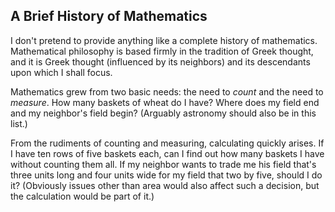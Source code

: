 ## A Brief History of Mathematics

I don't pretend to provide anything like a complete history of mathematics. Mathematical philosophy is based firmly in the tradition of Greek thought, and it is Greek thought (influenced by its neighbors) and its descendants upon which I shall focus.

Mathematics grew from two basic needs: the need to *count* and the need to *measure*. How many baskets of wheat do I have? Where does my field end and my neighbor's field begin? (Arguably astronomy should also be in this list.)

From the rudiments of counting and measuring, calculating quickly arises. If I have ten rows of five baskets each, can I find out how many baskets I have without counting them all. If my neighbor wants to trade me his field that's three units long and four units wide for my field that two by five, should I do it? (Obviously issues other than area would also affect such a decision, but the calculation would be part of it.)
